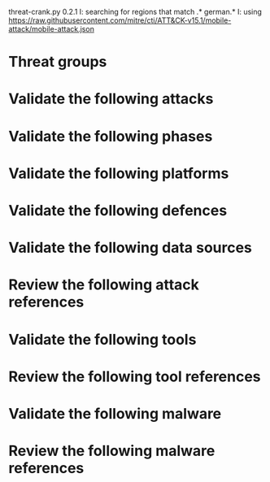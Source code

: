 threat-crank.py 0.2.1
I: searching for regions that match .* german.*
I: using https://raw.githubusercontent.com/mitre/cti/ATT&CK-v15.1/mobile-attack/mobile-attack.json
# Threat groups


# Validate the following attacks


# Validate the following phases


# Validate the following platforms


# Validate the following defences


# Validate the following data sources


# Review the following attack references


# Validate the following tools


# Review the following tool references


# Validate the following malware


# Review the following malware references


